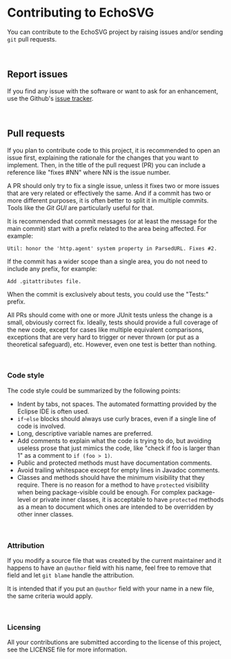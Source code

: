 # Contributing to EchoSVG

 You can contribute to the EchoSVG project by raising issues and/or sending
`git` pull requests.

<br/>

## Report issues

 If you find any issue with the software or want to ask for an enhancement, use
the Github's [issue tracker](https://github.com/css4j/echosvg/issues).

<br/>

## Pull requests

 If you plan to contribute code to this project, it is recommended to open an
issue first, explaining the rationale for the changes that you want to
implement. Then, in the title of the pull request (PR) you can include a
reference like "fixes #NN" where NN is the issue number.

A PR should only try to fix a single issue, unless it fixes two or more issues
that are very related or effectively the same. And if a commit has two or more
different purposes, it is often better to split it in multiple commits. Tools
like the _Git GUI_ are particularly useful for that.

 It is recommended that commit messages (or at least the message for the main
commit) start with a prefix related to the area being affected. For example:
```
Util: honor the 'http.agent' system property in ParsedURL. Fixes #2.
```
If the commit has a wider scope than a single area, you do not need to include
any prefix, for example:
```
Add .gitattributes file.
```
When the commit is exclusively about tests, you could use the "Tests:" prefix.

All PRs should come with one or more JUnit tests unless the change is a small,
obviously correct fix. Ideally, tests should provide a full coverage of the new
code, except for cases like multiple equivalent comparisons, exceptions that are
very hard to trigger or never thrown (or put as a theoretical safeguard), etc.
However, even one test is better than nothing.

<br/>

### Code style

 The code style could be summarized by the following points:

- Indent by tabs, not spaces. The automated formatting provided by the Eclipse
IDE is often used.
- `if`-`else` blocks should always use curly braces, even if a single line of
code is involved.
- Long, descriptive variable names are preferred.
- Add comments to explain what the code is trying to do, but avoiding useless
prose that just mimics the code, like "check if foo is larger than 1" as a
comment to `if (foo > 1)`.
- Public and protected methods must have documentation comments.
- Avoid trailing whitespace except for empty lines in Javadoc comments.
- Classes and methods should have the minimum visibility that they require.
There is no reason for a method to have `protected` visibility when being
package-visible could be enough. For complex package-level or private inner
classes, it is acceptable to have `protected` methods as a mean to document
which ones are intended to be overridden by other inner classes.

<br/>

### Attribution

 If you modify a source file that was created by the current maintainer and it
happens to have an `@author` field with his name, feel free to remove that field
and let `git blame` handle the attribution.

 It is intended that if you put an `@author` field with your name in a new file,
the same criteria would apply.

<br/>

### Licensing

 All your contributions are submitted according to the license of this project,
see the LICENSE file for more information.
